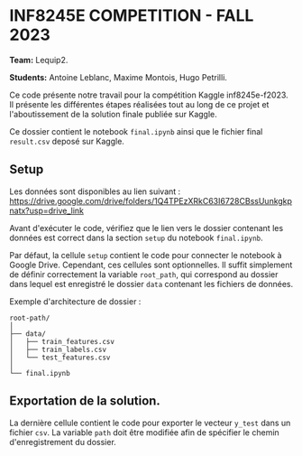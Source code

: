 # INF8245E COMPETITION - FALL 2023

**Team:** Lequip2.

**Students:** Antoine Leblanc, Maxime Montois, Hugo Petrilli.

Ce code présente notre travail pour la compétition Kaggle inf8245e-f2023. Il présente les différentes étapes réalisées tout au long de ce projet et l'aboutissement de la solution finale publiée sur Kaggle.

Ce dossier contient le notebook `final.ipynb` ainsi que le fichier final `result.csv` deposé sur Kaggle.

## Setup

Les données sont disponibles au lien suivant : https://drive.google.com/drive/folders/1Q4TPEzXRkC63I6728CBssUunkgkpnatx?usp=drive_link

Avant d'exécuter le code, vérifiez que le lien vers le dossier contenant les données est correct dans la section `setup` du notebook `final.ipynb`.

Par défaut, la cellule `setup` contient le code pour connecter le notebook à Google Drive. Cependant, ces cellules sont optionnelles. Il suffit simplement de définir correctement la variable `root_path`, qui correspond au dossier dans lequel est enregistré le dossier `data` contenant les fichiers de données.

Exemple d'architecture de dossier :

```
root-path/
│
├── data/
│   ├── train_features.csv
│   ├── train_labels.csv
│   └── test_features.csv 
│
└── final.ipynb
```

## Exportation de  la solution.

La dernière cellule contient le code pour exporter le vecteur `y_test` dans un fichier `csv`. La variable `path` doit être modifiée afin de spécifier le chemin d'enregistrement du dossier.
